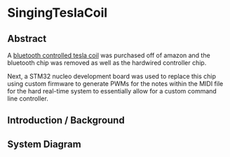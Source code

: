 # SingingTeslaCoil

## Abstract 

A [bluetooth controlled tesla coil](https://www.amazon.com/Joytech-Bluetooth-Loudspeaker-Transmission-Experiment/dp/B08KDG6CFK/ref=sr_1_1?dib=eyJ2IjoiMSJ9.jcJKfVIxfNRr2NYpISjmYrbMUUJ3lBEZphMIlKq8sg6zjZEekDJb9W24SPRy5rwD8pWmO0Qw2kqsUxoXW3BbQ604sA6yZjjdyAPkIhQYs-folgYbeQcCFXR0aduB3LFU8Lyu0xs-FqMQB9cuBs8yC1oDPR6SXmdb0cqRl93jRVKuO8ZMPxTWok0gZpAM6pvj0Gbqf_QJNVKl38TiKO_3N8x9LfDNSLLnbwStXQUxuzE.3JayxM7fZaikcn5mz6IQdINlx1W8vY8ROc_Jz39axT8&dib_tag=se&keywords=singing%2Btesla%2Bcoil&qid=1729105038&sr=8-1) was purchased off of amazon and the bluetooth chip was removed as well as the hardwired controller chip. 

Next, a STM32 nucleo development board was used to replace this chip using custom firmware to generate PWMs for the notes within the MIDI file for the hard real-time system to essentially allow for a custom command line controller.


## Introduction / Background



## System Diagram 

